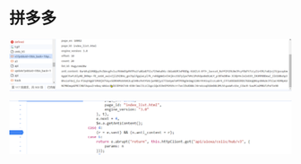 
# 拼多多
![输入图片说明](/imgs/2023-12-19/1ZRc3iBI57tLTiFv.png)

![输入图片说明](/imgs/2023-12-19/KsUaUFRH4yyAyKGH.png)




<!--stackedit_data:
eyJoaXN0b3J5IjpbODE4NTI1ODQwLDg0OTk1MjJdfQ==
-->